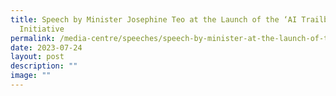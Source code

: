 ```yaml
---
title: Speech by Minister Josephine Teo at the Launch of the ‘AI Trailblazers’
  Initiative
permalink: /media-centre/speeches/speech-by-minister-at-the-launch-of-the-ai-trailblazers-initiative/
date: 2023-07-24
layout: post
description: ""
image: ""
---
```

